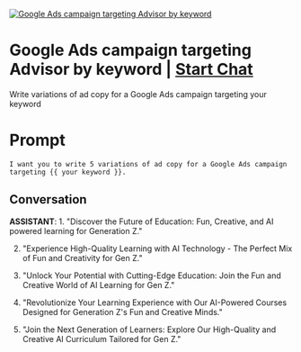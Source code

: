 
[![ Google Ads campaign targeting Advisor by keyword](https://flow-prompt-covers.s3.us-west-1.amazonaws.com/icon/realistic/real_9.png)](https://gptcall.net/chat.html?data=%7B%22contact%22%3A%7B%22id%22%3A%22dQvtvDogGus3tPu_0F-6E%22%2C%22flow%22%3Atrue%7D%7D)
#  Google Ads campaign targeting Advisor by keyword | [Start Chat](https://gptcall.net/chat.html?data=%7B%22contact%22%3A%7B%22id%22%3A%22dQvtvDogGus3tPu_0F-6E%22%2C%22flow%22%3Atrue%7D%7D)
Write variations of ad copy for a Google Ads campaign targeting your keyword



# Prompt

```
I want you to write 5 variations of ad copy for a Google Ads campaign targeting {{ your keyword }}.

```

## Conversation

**ASSISTANT**: 1. "Discover the Future of Education: Fun, Creative, and AI powered learning for Generation Z."

2. "Experience High-Quality Learning with AI Technology - The Perfect Mix of Fun and Creativity for Gen Z."

3. "Unlock Your Potential with Cutting-Edge Education: Join the Fun and Creative World of AI Learning for Gen Z."

4. "Revolutionize Your Learning Experience with Our AI-Powered Courses Designed for Generation Z's Fun and Creative Minds."

5. "Join the Next Generation of Learners: Explore Our High-Quality and Creative AI Curriculum Tailored for Gen Z."


